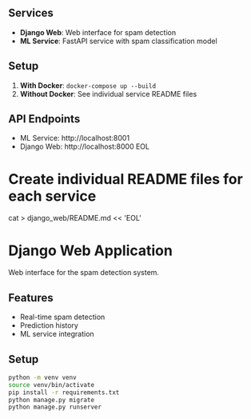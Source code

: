 
## Services

- **Django Web**: Web interface for spam detection
- **ML Service**: FastAPI service with spam classification model

## Setup

1. **With Docker**: `docker-compose up --build`
2. **Without Docker**: See individual service README files

## API Endpoints

- ML Service: http://localhost:8001
- Django Web: http://localhost:8000
EOL

# Create individual README files for each service
cat > django_web/README.md << 'EOL'
# Django Web Application

Web interface for the spam detection system.

## Features

- Real-time spam detection
- Prediction history
- ML service integration

## Setup

```bash
python -m venv venv
source venv/bin/activate
pip install -r requirements.txt
python manage.py migrate
python manage.py runserver